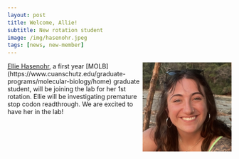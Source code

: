 ```yaml
---
layout: post
title: Welcome, Allie!
subtitle: New rotation student
image: /img/hasenohr.jpeg
tags: [news, new-member]
---
```

<img align="right" src="/img/hasenohr.jpeg" style="width:200px !important;height:200px !important;" />
<a href="/docs/hasenohr-cv.pdf">Ellie Hasenohr</a>, a first year [MOLB](https://www.cuanschutz.edu/graduate-programs/molecular-biology/home) graduate student, will be joining the lab for her 1st rotation. Ellie will be investigating premature stop codon readthrough. We are excited to have her in the lab! 
<br>
<br>

